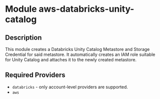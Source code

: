 # Module aws-databricks-unity-catalog

## Description

This module creates a Databricks Unity Catalog Metastore and Storage Credential for said metastore. It automatically creates an IAM role suitable for Unity Catalog and attaches it to the newly created metastore.

## Required Providers

- `databricks` - only account-level providers are supported.
- `aws`
